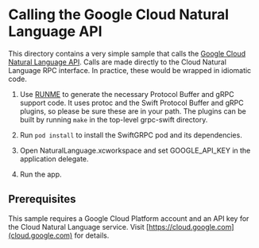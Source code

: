 # Calling the Google Cloud Natural Language API

This directory contains a very simple sample that calls the 
[Google Cloud Natural Language API](https://cloud.google.com/datastore/docs/reference/rpc/google.datastore.v1).
Calls are made directly to the Cloud Natural Language RPC interface. 
In practice, these would be wrapped in idiomatic code.

1. Use [RUNME](RUNME) to generate the necessary Protocol Buffer
and gRPC support code. It uses protoc and the Swift Protocol
Buffer and gRPC plugins, so please be sure these are in your
path. The plugins can be built by running `make` in the 
top-level grpc-swift directory.

2. Run `pod install` to install the SwiftGRPC pod and its dependencies.

3. Open NaturalLanguage.xcworkspace and set GOOGLE_API_KEY in the application delegate.

4. Run the app.

## Prerequisites

This sample requires a Google Cloud Platform account and an API key
for the Cloud Natural Language service. 
Visit [https://cloud.google.com](cloud.google.com) for details.
